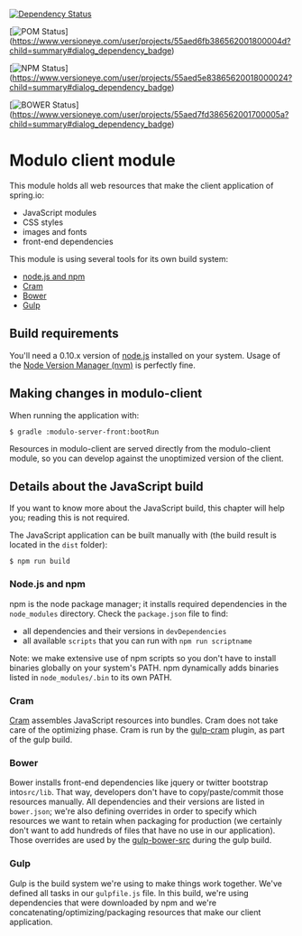 [![Dependency Status](https://gemnasium.com/0db53ebaf3c864005ee0428721722533.svg)](https://gemnasium.com/41e4f37c13ec5162446fae4a8d548cfc)


[![POM Status](https://www.versioneye.com/user/projects/55aed6fb386562001800004d/badge.svg?style=flat&label=POM)]
(https://www.versioneye.com/user/projects/55aed6fb386562001800004d?child=summary#dialog_dependency_badge)

[![NPM Status](https://www.versioneye.com/user/projects/55aed5e83865620018000024/badge.svg?style=flat&label=NPM)]
(https://www.versioneye.com/user/projects/55aed5e83865620018000024?child=summary#dialog_dependency_badge)

[![BOWER Status](https://www.versioneye.com/user/projects/55aed7fd386562001700005a/badge.svg?style=flat&label=BOWER)]
(https://www.versioneye.com/user/projects/55aed7fd386562001700005a?child=summary#dialog_dependency_badge)


# Modulo client module

This module holds all web resources that make the client application of spring.io:

* JavaScript modules
* CSS styles
* images and fonts
* front-end dependencies

This module is using several tools for its own build system:

* [node.js and npm](http://nodejs.org)
* [Cram](https://github.com/cujojs/cram)
* [Bower](http://bower.io)
* [Gulp](http://gulpjs.com)

## Build requirements

You'll need a 0.10.x version of [node.js](http://nodejs.org) installed on your system.
Usage of the [Node Version Manager (nvm)](https://github.com/creationix/nvm) is perfectly fine.

## Making changes in modulo-client

When running the application with:

```
$ gradle :modulo-server-front:bootRun
```

Resources in modulo-client are served directly from the modulo-client module, so you can develop against the
unoptimized version of the client.

## Details about the JavaScript build

If you want to know more about the JavaScript build, this chapter will help you; reading this is not required.

The JavaScript application can be built manually with (the build result is located in the `dist` folder):

```
$ npm run build
```

### Node.js and npm

npm is the node package manager; it installs required dependencies in the `node_modules` directory.
Check the `package.json` file to find:

- all dependencies and their versions in `devDependencies`
- all available `scripts` that you can run with `npm run scriptname`

Note: we make extensive use of npm scripts so you don't have to install binaries globally on your system's PATH.
npm dynamically adds binaries listed in `node_modules/.bin` to its own PATH.

### Cram

[Cram](https://github.com/cujojs/cram) assembles JavaScript resources into bundles. Cram does not take care of the
optimizing phase. Cram is run by the [gulp-cram](https://github.com/bclozel/gulp-cram) plugin, as part of the
gulp build.

### Bower

Bower installs front-end dependencies like jquery or twitter bootstrap into`src/lib`.
That way, developers don't have to copy/paste/commit those resources manually.
All dependencies and their versions are listed in `bower.json`; we're also defining overrides in order to specify
which resources we want to retain when packaging for production (we certainly don't want to add hundreds of files
that have no use in our application). Those overrides are used by the
[gulp-bower-src](https://github.com/bclozel/gulp-bower-src) during the gulp build.

### Gulp

Gulp is the build system we're using to make things work together.
We've defined all tasks in our `gulpfile.js` file.
In this build, we're using dependencies that were downloaded by npm and we're concatenating/optimizing/packaging
resources that make our client application.